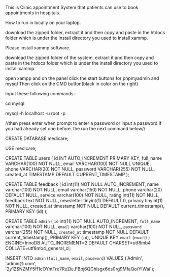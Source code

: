 This is Clinic appointment System that patients can use to book appointments in hospitals.

How to run in locally on your laptop.

download the zipped folder, extract it and then copy and paste in the htdocs folder which is under the install directory
you used to install xammp.

Please install xammp software.

download the zipped folder of the system, extract it and then copy and paste in the htdocs folder which is under the install directory you used to install xammp.

open xampp and on the panel click the start buttons for phpmyadmin and mysql
Then click on the CMD button(black in color on the right)

Input these following commands:

cd mysql

mysql -h localhost -u root -p

//then press enter when prompt to enter a password or input a password if you had already set one before. the run the next command below//

CREATE DATABASE medicare;

USE medicare;

CREATE TABLE users (
id INT AUTO_INCREMENT PRIMARY KEY,
full_name VARCHAR(100) NOT NULL,
email VARCHAR(100) NOT NULL UNIQUE,
phone VARCHAR(20) NOT NULL,
password VARCHAR(255) NOT NULL,
created_at TIMESTAMP DEFAULT CURRENT_TIMESTAMP
);

CREATE TABLE feedback (
id int(11) NOT NULL AUTO_INCREMENT,
name varchar(100) NOT NULL,
email varchar(150) NOT NULL,
phone varchar(20) DEFAULT NULL,
service varchar(100) NOT NULL,
rating int(11) NOT NULL,
feedback text NOT NULL,
newsletter tinyint(1) DEFAULT 0,
privacy tinyint(1) NOT NULL,
created_at timestamp NOT NULL DEFAULT current_timestamp(),
PRIMARY KEY (id)
);

CREATE TABLE `admin` (
`id` int(11) NOT NULL AUTO_INCREMENT,
`full_name` varchar(100) NOT NULL,
`email` varchar(100) NOT NULL,
`password` varchar(255) NOT NULL,
`created_at` timestamp NOT NULL DEFAULT current_timestamp(),
PRIMARY KEY (`id`),
UNIQUE KEY `email` (`email`)
) ENGINE=InnoDB AUTO_INCREMENT=2 DEFAULT CHARSET=utf8mb4 COLLATE=utf8mb4_general_ci;

INSERT INTO `admin` (`full_name`, `email`, `password`)
VALUES ('Admin', 'admin@.com', '$2y$12$NZMY5ff1cOYntTre7ReZie.FBpj6QGhlsgx6ds0rg9MfaQo/YlWai');



